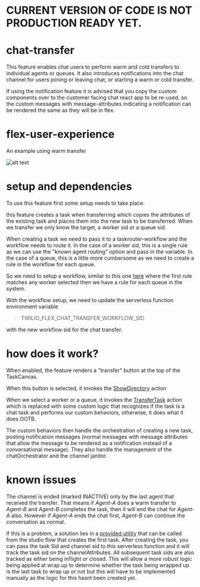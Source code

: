 # CURRENT VERSION OF CODE IS NOT PRODUCTION READY YET.
# chat-transfer

This feature enables chat users to perform warm and cold transfers to individual agents or queues. It also introduces notifications into the chat channel for users joining or leaving chat, or starting a warm or cold transfer.

If using the notification feature it is advised that you copy the custom components over to the customer facing chat react app to be re-used, so the custom messages with message-attributes indicating a notification can be rendered the same as they will be in flex.

# flex-user-experience

An example using warm transfer

![alt text](screenshots/flex-user-experience-warm-transfer-full.gif)

# setup and dependencies

To use this feature first some setup needs to take place.

this feature creates a task when transferring which copies the attributes of the existing task and places them into the new task to be transferred. When we transfer we only know the target, a worker sid or a queue sid.

When creating a task we need to pass it to a taskrouter-workflow and the workflow needs to route it. In the case of a worker sid, this is a single rule as we can use the "known agent routing" option and pass in the variable. In the case of a queue, this is a little more cumbersome as we need to create a rule in the workflow for each queue.

So we need to setup a workflow, similar to this one [here](example-taskrouter-workflow.json) where the first rule matches any worker selected then we have a rule for each queue in the system.

With the workflow setup, we need to update the serverless function environment variable

> TWILIO_FLEX_CHAT_TRANSFER_WORKFLOW_SID

with the new workflow sid for the chat transfer.

# how does it work?

When enabled, the feature renders a "transfer" button at the top of the TaskCanvas.

When this button is selected, it invokes the [ShowDirectory](https://assets.flex.twilio.com/docs/releases/flex-ui/1.31.2/Actions.html#.ShowDirectory) action

When we select a worker or a queue, it invokes the [TransferTask](https://assets.flex.twilio.com/docs/releases/flex-ui/1.31.2/Actions.html#.TransferTask) action which is replaced with some custom logic that recognizes if the task is a chat task and performs our custom behaviors, otherwise, it does what it does OOTB.

The custom behaviors then handle the orchestration of creating a new task, posting notification messages (normal messages with message attributes that allow the message to be rendered as a notification instead of a conversational message). They also handle the management of the chatOrchestrator and the channel janitor.

# known issues

The channel is ended (marked INACTIVE) only by the last agent that received the transfer. That means if _Agent-A_ does a warm transfer to _Agent-B_ and _Agent-B_ completes the task, then it will end the chat for _Agent-A_ also. However if _Agent-A_ ends the chat first, _Agent-B_ can continue the conversation as normal.

If this is a problem, a solution lies in a [provided utility](../../../../serverless-functions/src/functions/features/chat-transfer/studio/add-task-to-chat-channel-data.protected.js) that can be called from the studio flow that creates the first task. After creating the task, you can pass the task Sid and channel sid to this serverless function and it will track the task sid on the channelAttributes. All subsequent task sids are also tracked as either being inflight or closed. This will allow a more robust logic being applied at wrap up to determine whether the task being wrapped up is the last task to wrap up or not but this will have to be implemented manually as the logic for this hasnt been created yet.

